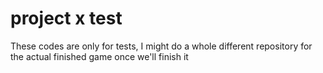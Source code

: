 # project x test
 
These codes are only for tests, I might do a whole different repository for the actual finished game once we'll finish it
